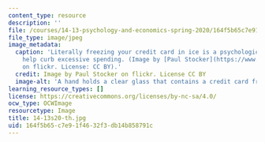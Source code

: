 ```yaml
---
content_type: resource
description: ''
file: /courses/14-13-psychology-and-economics-spring-2020/164f5b65c7e91f4632f3db14b858791c_14-13s20-th.jpg
file_type: image/jpeg
image_metadata:
  caption: 'Literally freezing your credit card in ice is a psychological tactic to
    help curb excessive spending. (Image by [Paul Stocker](https://www.flickr.com/photos/paalia/2596261424)
    on flickr. License: CC BY).'
  credit: Image by Paul Stocker on flickr. License CC BY
  image-alt: 'A hand holds a clear glass that contains a credit card frozen in ice. '
learning_resource_types: []
license: https://creativecommons.org/licenses/by-nc-sa/4.0/
ocw_type: OCWImage
resourcetype: Image
title: 14-13s20-th.jpg
uid: 164f5b65-c7e9-1f46-32f3-db14b858791c
---
```

